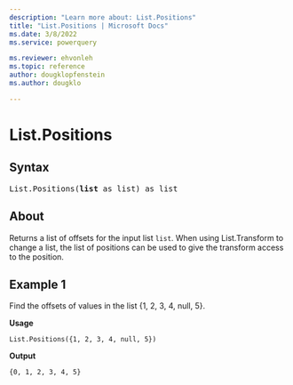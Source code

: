 ```yaml
---
description: "Learn more about: List.Positions"
title: "List.Positions | Microsoft Docs"
ms.date: 3/8/2022
ms.service: powerquery

ms.reviewer: ehvonleh
ms.topic: reference
author: dougklopfenstein
ms.author: dougklo

---
```

# List.Positions

## Syntax

<pre>
List.Positions(<b>list</b> as list) as list
</pre>
  
## About

Returns a list of offsets for the input list `list`. When using List.Transform to change a list, the list of positions can be used to give the transform access to the position.

## Example 1

Find the offsets of values in the list {1, 2, 3, 4, null, 5}.

**Usage**

```powerquery-m
List.Positions({1, 2, 3, 4, null, 5})
```

**Output**

`{0, 1, 2, 3, 4, 5}`
